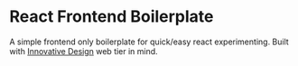React Frontend Boilerplate
==========================

A simple frontend only boilerplate for quick/easy react experimenting.
Built with [Innovative Design](http://innovativedesign.club) web tier in mind.

